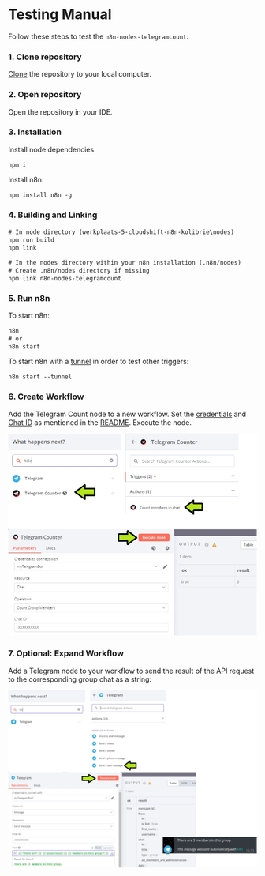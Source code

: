 # Testing Manual

Follow these steps to test the `n8n-nodes-telegramcount`:

### 1. Clone repository
[Clone](https://docs.github.com/en/repositories/creating-and-managing-repositories/cloning-a-repository#cloning-a-repository) the repository to your local computer.


### 2. Open repository

Open the repository in your IDE.

### 3. Installation

Install node dependencies:

```    
npm i
```

Install n8n:

```    
npm install n8n -g
```        

### 4. Building and Linking

```    
# In node directory (werkplaats-5-cloudshift-n8n-kolibrie\nodes)
npm run build 
npm link
```

```
# In the nodes directory within your n8n installation (.n8n/nodes)
# Create .n8n/nodes directory if missing
npm link n8n-nodes-telegramcount
```

### 5. Run n8n

To start n8n:
```
n8n
# or
n8n start
```

To start n8n with a [tunnel](https://docs.n8n.io/hosting/installation/npm/#n8n-with-tunnel) in order to test other triggers:
```
n8n start --tunnel
```

### 6. Create Workflow

Add the Telegram Count node to a new workflow. Set the [credentials](./README.md#credentials) and [Chat ID](./README.md#usage) as mentioned in the [README](README.md). Execute the node.
    
![Telegram Counter Node Configuration for Testing](assets/testing_node.png)

### 7. Optional: Expand Workflow

Add a Telegram node to your workflow to send the result of the API request to the corresponding group chat as a string:

![Workflow expansion with Telegram node](assets/testing_telegram_message.png)